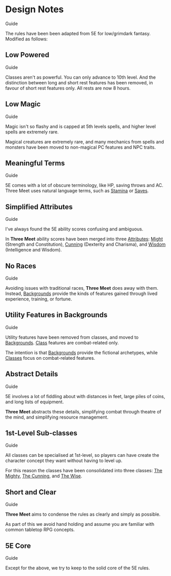 # Design Notes

Guide

The rules have been been adapted from 5E for low/grimdark fantasy. Modified as follows:

<section class="summaries">

<section class="summary">

## Low Powered

Guide

Classes aren't as powerful. You can only advance to 10th level. And the distinction between long and short rest features has been removed, in favour of short rest features only. All rests are now 8 hours.

</section>

<section class="summary">

## Low Magic

Guide

Magic isn't so flashy and is capped at 5th levels spells, and higher level spells are extremely rare.

Magical creatures are extremely rare, and many mechanics from spells and monsters have been moved to non-magical PC features and NPC traits.

</section>

<section class="summary">

## Meaningful Terms

Guide

5E comes with a lot of obscure terminology, like HP, saving throws and AC. Three Meet uses natural language terms, such as [Stamina](./pages/combat/stamina.md) or [Saves](./pages/rules/rolling/saves.md).

</section>

<section class="summary">

## Simplified Attributes

Guide

I've always found the 5E ability scores confusing and ambiguous.

In **Three Meet** ability scores have been merged into three [Attributes](./pages/characters/attributes.md): [Might](./pages/characters/attributes.md#might) (Strength and Constitution), [Cunning](./pages/characters/attributes.md#cunning) (Dexterity and Charisma), and [Wisdom](./pages/characters/attributes.md#wisdom) (Intelligence and Wisdom).

</section>

<section class="summary">

## No Races

Guide

Avoiding issues with traditional races, **Three Meet** does away with them. Instead, [Backgrounds](./pages/backgrounds/index.md) provide the kinds of features gained through lived experience, training, or fortune.

</section>

<section class="summary">

## Utility Features in Backgrounds

Guide

Utility features have been removed from classes, and moved to [Backgrounds](./pages/backgrounds/index.md). [Class](./pages/class/index.md) features are combat-related only.

The intention is that [Backgrounds](./pages/backgrounds/index.md) provide the fictional archetypes, while [Classes](./pages/classes/index.md) focus on combat-related features.

</section>

<section class="summary">

## Abstract Details

Guide

5E involves a lot of fiddling about with distances in feet, large piles of coins, and long lists of equipment.

**Three Meet** abstracts these details, simplifying combat through theatre of the mind, and simplifying resource management.

</section>

<section class="summary">

## 1st-Level Sub-classes

Guide

All classes can be specialised at 1st-level, so players can have create the character concept they want without having to level up.

For this reason the classes have been consolidated into three classes: [The Mighty](./pages/classes/mighty.md), [The Cunning](./pages/classes/cunning.md), and [The Wise](./pages/classes/wise.md).

</section>

<section class="summary">

## Short and Clear

Guide

**Three Meet** aims to condense the rules as clearly and simply as possible.

As part of this we avoid hand holding and assume you are familiar with common tabletop RPG concepts.

</section>

<section class="summary">

## 5E Core

Guide

Except for the above, we try to keep to the solid core of the 5E rules.

</section>

</section>
